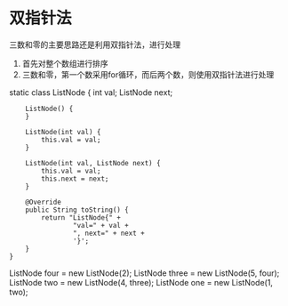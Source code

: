# 双指针法
三数和零的主要思路还是利用双指针法，进行处理
1. 首先对整个数组进行排序
2. 三数和零，第一个数采用for循环，而后两个数，则使用双指针法进行处理


 static class ListNode {
        int val;
        ListNode next;

        ListNode() {
        }

        ListNode(int val) {
            this.val = val;
        }

        ListNode(int val, ListNode next) {
            this.val = val;
            this.next = next;
        }

        @Override
        public String toString() {
            return "ListNode{" +
                    "val=" + val +
                    ", next=" + next +
                    '}';
        }
    }


ListNode four = new ListNode(2);
        ListNode three = new ListNode(5, four);
        ListNode two = new ListNode(4, three);
        ListNode one = new ListNode(1, two);